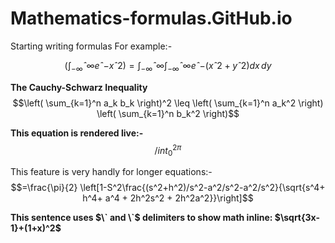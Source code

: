 # Mathematics-formulas.GitHub.io
Starting writing formulas 
For example:-

  $$
   \left(\int_{-\infty}ˆ{\infty} eˆ{-xˆ2}\right)
   =\int_{-\infty}ˆ{\infty}\int_{-\infty}ˆ{\infty}eˆ{-(xˆ2+yˆ2)}dx\,dy
$$
 
  

**The Cauchy-Schwarz Inequality**
$$\left( \sum_{k=1}^n a_k b_k \right)^2 \leq \left( \sum_{k=1}^n a_k^2 \right) \left( \sum_{k=1}^n b_k^2 \right)$$

**This equation is rendered live:-**
$$/int_{0}^{2\pi}$$

This feature is very handly for longer equations:-
$$=\frac{\pi}{2} \left[1-S^2\frac{(s^2+h^2)/s^2-a^2/s^2-a^2/s^2}{\sqrt{s^4+ h^4+ a^4 + 2h^2s^2 + 2h^2a^2}}\right]$$

**This sentence uses $\` and \`$ delimiters to show math inline:  $`\sqrt{3x-1}+(1+x)^2`$**
